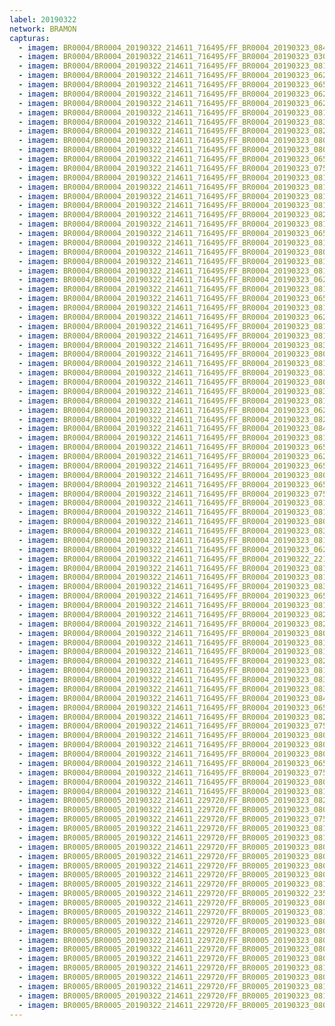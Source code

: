 ```yaml
---
label: 20190322
network: BRAMON
capturas:
  - imagem: BR0004/BR0004_20190322_214611_716495/FF_BR0004_20190323_084309_502_0785664.fits_maxpixel.jpg
  - imagem: BR0004/BR0004_20190322_214611_716495/FF_BR0004_20190323_030149_701_0377856.fits_maxpixel.jpg
  - imagem: BR0004/BR0004_20190322_214611_716495/FF_BR0004_20190323_081204_827_0748544.fits_maxpixel.jpg
  - imagem: BR0004/BR0004_20190322_214611_716495/FF_BR0004_20190323_062358_642_0619264.fits_maxpixel.jpg
  - imagem: BR0004/BR0004_20190322_214611_716495/FF_BR0004_20190323_065030_524_0651008.fits_maxpixel.jpg
  - imagem: BR0004/BR0004_20190322_214611_716495/FF_BR0004_20190323_062438_009_0620032.fits_maxpixel.jpg
  - imagem: BR0004/BR0004_20190322_214611_716495/FF_BR0004_20190323_062240_859_0618496.fits_maxpixel.jpg
  - imagem: BR0004/BR0004_20190322_214611_716495/FF_BR0004_20190323_081855_999_0756736.fits_maxpixel.jpg
  - imagem: BR0004/BR0004_20190322_214611_716495/FF_BR0004_20190323_083214_762_0772608.fits_maxpixel.jpg
  - imagem: BR0004/BR0004_20190322_214611_716495/FF_BR0004_20190323_082704_478_0766464.fits_maxpixel.jpg
  - imagem: BR0004/BR0004_20190322_214611_716495/FF_BR0004_20190323_080747_939_0743424.fits_maxpixel.jpg
  - imagem: BR0004/BR0004_20190322_214611_716495/FF_BR0004_20190323_080800_802_0743680.fits_maxpixel.jpg
  - imagem: BR0004/BR0004_20190322_214611_716495/FF_BR0004_20190323_065056_154_0651520.fits_maxpixel.jpg
  - imagem: BR0004/BR0004_20190322_214611_716495/FF_BR0004_20190323_075939_537_0733696.fits_maxpixel.jpg
  - imagem: BR0004/BR0004_20190322_214611_716495/FF_BR0004_20190323_081830_404_0756224.fits_maxpixel.jpg
  - imagem: BR0004/BR0004_20190322_214611_716495/FF_BR0004_20190323_081530_243_0752640.fits_maxpixel.jpg
  - imagem: BR0004/BR0004_20190322_214611_716495/FF_BR0004_20190323_081308_943_0749824.fits_maxpixel.jpg
  - imagem: BR0004/BR0004_20190322_214611_716495/FF_BR0004_20190323_081621_388_0753664.fits_maxpixel.jpg
  - imagem: BR0004/BR0004_20190322_214611_716495/FF_BR0004_20190323_082051_393_0759040.fits_maxpixel.jpg
  - imagem: BR0004/BR0004_20190322_214611_716495/FF_BR0004_20190323_081947_245_0757760.fits_maxpixel.jpg
  - imagem: BR0004/BR0004_20190322_214611_716495/FF_BR0004_20190323_065134_574_0652288.fits_maxpixel.jpg
  - imagem: BR0004/BR0004_20190322_214611_716495/FF_BR0004_20190323_081230_508_0749056.fits_maxpixel.jpg
  - imagem: BR0004/BR0004_20190322_214611_716495/FF_BR0004_20190323_080943_579_0745728.fits_maxpixel.jpg
  - imagem: BR0004/BR0004_20190322_214611_716495/FF_BR0004_20190323_081725_435_0754944.fits_maxpixel.jpg
  - imagem: BR0004/BR0004_20190322_214611_716495/FF_BR0004_20190323_081504_440_0752128.fits_maxpixel.jpg
  - imagem: BR0004/BR0004_20190322_214611_716495/FF_BR0004_20190323_062333_822_0619008.fits_maxpixel.jpg
  - imagem: BR0004/BR0004_20190322_214611_716495/FF_BR0004_20190323_081921_662_0757248.fits_maxpixel.jpg
  - imagem: BR0004/BR0004_20190322_214611_716495/FF_BR0004_20190323_065043_338_0651264.fits_maxpixel.jpg
  - imagem: BR0004/BR0004_20190322_214611_716495/FF_BR0004_20190323_081034_719_0746752.fits_maxpixel.jpg
  - imagem: BR0004/BR0004_20190322_214611_716495/FF_BR0004_20190323_062555_130_0621568.fits_maxpixel.jpg
  - imagem: BR0004/BR0004_20190322_214611_716495/FF_BR0004_20190323_081321_648_0750080.fits_maxpixel.jpg
  - imagem: BR0004/BR0004_20190322_214611_716495/FF_BR0004_20190323_081659_849_0754432.fits_maxpixel.jpg
  - imagem: BR0004/BR0004_20190322_214611_716495/FF_BR0004_20190323_083227_572_0772864.fits_maxpixel.jpg
  - imagem: BR0004/BR0004_20190322_214611_716495/FF_BR0004_20190323_080056_763_0735232.fits_maxpixel.jpg
  - imagem: BR0004/BR0004_20190322_214611_716495/FF_BR0004_20190323_081451_622_0751872.fits_maxpixel.jpg
  - imagem: BR0004/BR0004_20190322_214611_716495/FF_BR0004_20190323_081608_677_0753408.fits_maxpixel.jpg
  - imagem: BR0004/BR0004_20190322_214611_716495/FF_BR0004_20190323_080043_919_0734976.fits_maxpixel.jpg
  - imagem: BR0004/BR0004_20190322_214611_716495/FF_BR0004_20190323_083618_392_0777472.fits_maxpixel.jpg
  - imagem: BR0004/BR0004_20190322_214611_716495/FF_BR0004_20190323_081751_062_0755456.fits_maxpixel.jpg
  - imagem: BR0004/BR0004_20190322_214611_716495/FF_BR0004_20190323_062450_806_0620288.fits_maxpixel.jpg
  - imagem: BR0004/BR0004_20190322_214611_716495/FF_BR0004_20190323_082012_860_0758272.fits_maxpixel.jpg
  - imagem: BR0004/BR0004_20190322_214611_716495/FF_BR0004_20190323_084322_322_0785920.fits_maxpixel.jpg
  - imagem: BR0004/BR0004_20190322_214611_716495/FF_BR0004_20190323_081817_323_0755968.fits_maxpixel.jpg
  - imagem: BR0004/BR0004_20190322_214611_716495/FF_BR0004_20190323_065108_960_0651776.fits_maxpixel.jpg
  - imagem: BR0004/BR0004_20190322_214611_716495/FF_BR0004_20190323_062228_012_0618240.fits_maxpixel.jpg
  - imagem: BR0004/BR0004_20190322_214611_716495/FF_BR0004_20190323_065304_256_0654080.fits_maxpixel.jpg
  - imagem: BR0004/BR0004_20190322_214611_716495/FF_BR0004_20190323_080031_012_0734720.fits_maxpixel.jpg
  - imagem: BR0004/BR0004_20190322_214611_716495/FF_BR0004_20190323_065147_382_0652544.fits_maxpixel.jpg
  - imagem: BR0004/BR0004_20190322_214611_716495/FF_BR0004_20190323_075926_718_0733440.fits_maxpixel.jpg
  - imagem: BR0004/BR0004_20190322_214611_716495/FF_BR0004_20190323_081113_449_0747520.fits_maxpixel.jpg
  - imagem: BR0004/BR0004_20190322_214611_716495/FF_BR0004_20190323_081256_136_0749568.fits_maxpixel.jpg
  - imagem: BR0004/BR0004_20190322_214611_716495/FF_BR0004_20190323_080005_144_0734208.fits_maxpixel.jpg
  - imagem: BR0004/BR0004_20190322_214611_716495/FF_BR0004_20190323_083957_411_0781824.fits_maxpixel.jpg
  - imagem: BR0004/BR0004_20190322_214611_716495/FF_BR0004_20190323_081634_216_0753920.fits_maxpixel.jpg
  - imagem: BR0004/BR0004_20190322_214611_716495/FF_BR0004_20190323_062633_537_0622336.fits_maxpixel.jpg
  - imagem: BR0004/BR0004_20190322_214611_716495/FF_BR0004_20190322_221201_489_0030720.fits_maxpixel.jpg
  - imagem: BR0004/BR0004_20190322_214611_716495/FF_BR0004_20190323_081217_615_0748800.fits_maxpixel.jpg
  - imagem: BR0004/BR0004_20190322_214611_716495/FF_BR0004_20190323_081126_263_0747776.fits_maxpixel.jpg
  - imagem: BR0004/BR0004_20190322_214611_716495/FF_BR0004_20190323_083201_967_0772352.fits_maxpixel.jpg
  - imagem: BR0004/BR0004_20190322_214611_716495/FF_BR0004_20190323_065121_770_0652032.fits_maxpixel.jpg
  - imagem: BR0004/BR0004_20190322_214611_716495/FF_BR0004_20190323_081243_324_0749312.fits_maxpixel.jpg
  - imagem: BR0004/BR0004_20190322_214611_716495/FF_BR0004_20190323_082000_053_0758016.fits_maxpixel.jpg
  - imagem: BR0004/BR0004_20190322_214611_716495/FF_BR0004_20190323_082507_888_0764160.fits_maxpixel.jpg
  - imagem: BR0004/BR0004_20190322_214611_716495/FF_BR0004_20190323_080018_199_0734464.fits_maxpixel.jpg
  - imagem: BR0004/BR0004_20190322_214611_716495/FF_BR0004_20190323_081804_522_0755712.fits_maxpixel.jpg
  - imagem: BR0004/BR0004_20190322_214611_716495/FF_BR0004_20190323_081047_839_0747008.fits_maxpixel.jpg
  - imagem: BR0004/BR0004_20190322_214611_716495/FF_BR0004_20190323_082025_671_0758528.fits_maxpixel.jpg
  - imagem: BR0004/BR0004_20190322_214611_716495/FF_BR0004_20190323_081712_629_0754688.fits_maxpixel.jpg
  - imagem: BR0004/BR0004_20190322_214611_716495/FF_BR0004_20190323_083631_203_0777728.fits_maxpixel.jpg
  - imagem: BR0004/BR0004_20190322_214611_716495/FF_BR0004_20190323_083148_071_0772096.fits_maxpixel.jpg
  - imagem: BR0004/BR0004_20190322_214611_716495/FF_BR0004_20190323_084048_655_0782848.fits_maxpixel.jpg
  - imagem: BR0004/BR0004_20190322_214611_716495/FF_BR0004_20190323_065238_631_0653568.fits_maxpixel.jpg
  - imagem: BR0004/BR0004_20190322_214611_716495/FF_BR0004_20190323_082821_230_0768000.fits_maxpixel.jpg
  - imagem: BR0004/BR0004_20190322_214611_716495/FF_BR0004_20190323_075859_850_0732928.fits_maxpixel.jpg
  - imagem: BR0004/BR0004_20190322_214611_716495/FF_BR0004_20190323_080826_449_0744192.fits_maxpixel.jpg
  - imagem: BR0004/BR0004_20190322_214611_716495/FF_BR0004_20190323_080551_354_0741120.fits_maxpixel.jpg
  - imagem: BR0004/BR0004_20190322_214611_716495/FF_BR0004_20190323_080813_639_0743936.fits_maxpixel.jpg
  - imagem: BR0004/BR0004_20190322_214611_716495/FF_BR0004_20190323_065251_440_0653824.fits_maxpixel.jpg
  - imagem: BR0004/BR0004_20190322_214611_716495/FF_BR0004_20190323_075847_036_0732672.fits_maxpixel.jpg
  - imagem: BR0004/BR0004_20190322_214611_716495/FF_BR0004_20190323_080904_754_0744960.fits_maxpixel.jpg
  - imagem: BR0004/BR0004_20190322_214611_716495/FF_BR0004_20190323_081517_448_0752384.fits_maxpixel.jpg
  - imagem: BR0005/BR0005_20190322_214611_229720/FF_BR0005_20190323_082509_251_0764160.fits_maxpixel.jpg
  - imagem: BR0005/BR0005_20190322_214611_229720/FF_BR0005_20190323_080640_383_0742144.fits_maxpixel.jpg
  - imagem: BR0005/BR0005_20190322_214611_229720/FF_BR0005_20190323_075053_042_0723712.fits_maxpixel.jpg
  - imagem: BR0005/BR0005_20190322_214611_229720/FF_BR0005_20190323_081057_311_0747264.fits_maxpixel.jpg
  - imagem: BR0005/BR0005_20190322_214611_229720/FF_BR0005_20190323_081422_264_0751360.fits_maxpixel.jpg
  - imagem: BR0005/BR0005_20190322_214611_229720/FF_BR0005_20190323_080810_805_0743936.fits_maxpixel.jpg
  - imagem: BR0005/BR0005_20190322_214611_229720/FF_BR0005_20190323_080914_826_0745216.fits_maxpixel.jpg
  - imagem: BR0005/BR0005_20190322_214611_229720/FF_BR0005_20190323_080237_977_0737792.fits_maxpixel.jpg
  - imagem: BR0005/BR0005_20190322_214611_229720/FF_BR0005_20190323_080849_218_0744704.fits_maxpixel.jpg
  - imagem: BR0005/BR0005_20190322_214611_229720/FF_BR0005_20190323_081044_494_0747008.fits_maxpixel.jpg
  - imagem: BR0005/BR0005_20190322_214611_229720/FF_BR0005_20190322_235749_412_0157440.fits_maxpixel.jpg
  - imagem: BR0005/BR0005_20190322_214611_229720/FF_BR0005_20190323_080627_549_0741888.fits_maxpixel.jpg
  - imagem: BR0005/BR0005_20190322_214611_229720/FF_BR0005_20190323_081031_718_0746752.fits_maxpixel.jpg
  - imagem: BR0005/BR0005_20190322_214611_229720/FF_BR0005_20190323_080523_518_0740608.fits_maxpixel.jpg
  - imagem: BR0005/BR0005_20190322_214611_229720/FF_BR0005_20190323_080653_950_0742400.fits_maxpixel.jpg
  - imagem: BR0005/BR0005_20190322_214611_229720/FF_BR0005_20190323_080732_355_0743168.fits_maxpixel.jpg
  - imagem: BR0005/BR0005_20190322_214611_229720/FF_BR0005_20190323_080225_197_0737536.fits_maxpixel.jpg
  - imagem: BR0005/BR0005_20190322_214611_229720/FF_BR0005_20190323_080837_256_0744448.fits_maxpixel.jpg
  - imagem: BR0005/BR0005_20190322_214611_229720/FF_BR0005_20190323_081630_351_0753920.fits_maxpixel.jpg
  - imagem: BR0005/BR0005_20190322_214611_229720/FF_BR0005_20190323_080250_792_0738048.fits_maxpixel.jpg
  - imagem: BR0005/BR0005_20190322_214611_229720/FF_BR0005_20190323_081409_449_0751104.fits_maxpixel.jpg
  - imagem: BR0005/BR0005_20190322_214611_229720/FF_BR0005_20190323_081643_159_0754176.fits_maxpixel.jpg
  - imagem: BR0005/BR0005_20190322_214611_229720/FF_BR0005_20190323_080719_541_0742912.fits_maxpixel.jpg
---
```


